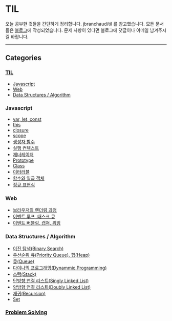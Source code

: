 # TIL
오늘 공부한 것들을 간단하게 정리합니다.
jbranchaud/til 를 참고했습니다. 모든 문서들은 [블로그](https://velog.io/@ken1204)에 작성되었습니다. 문제 사항이 있다면 블로그에 댓글이나 이메일 남겨주시길 바랍니다.
<hr />

## Categories
### [TIL](https://velog.io/@ken1204)
- [Javascript](#Javascript)
- [Web](#Web)
- [Data Structures / Algorithm](#data-structures--algorithm)
### Javascript
- [var, let, const](https://velog.io/@ken1204/let-const-%ED%82%A4%EC%9B%8C%EB%93%9C%EC%99%80-%EB%B8%94%EB%A1%9D-%EB%A0%88%EB%B2%A8-%EC%8A%A4%EC%BD%94%ED%94%84-15)
- [this](https://velog.io/@ken1204?tag=this)
- [closure](https://velog.io/@ken1204/%ED%81%B4%EB%A1%9C%EC%A0%80-24)
- [scope](https://velog.io/@ken1204?tag=scope)
- [생성자 함수](https://velog.io/@ken1204/%EC%83%9D%EC%84%B1%EC%9E%90-%ED%95%A8%EC%88%98%EC%97%90-%EC%9D%98%ED%95%9C-%EA%B0%9D%EC%B2%B4-%EC%83%9D%EC%84%B1-17)
- [실행 컨텍스트](https://velog.io/@ken1204/%EC%8B%A4%ED%96%89-%EC%BB%A8%ED%85%8D%EC%8A%A4%ED%8A%B8-23)
- [제너레이터](https://velog.io/@ken1204/46-%EC%A0%9C%EB%84%88%EB%A0%88%EC%9D%B4%ED%84%B0)
- [Prototype](https://velog.io/@ken1204/%ED%94%84%EB%A1%9C%ED%86%A0%ED%83%80%EC%9E%85-19)
- [Class](https://velog.io/@ken1204/%ED%81%B4%EB%9E%98%EC%8A%A4-25)
- [이터러블](https://velog.io/@ken1204/%EC%9D%B4%ED%84%B0%EB%9F%AC%EB%B8%94-34)
- [함수와 일급 객체](https://velog.io/@ken1204/%ED%95%A8%EC%88%98%EC%99%80-%EC%9D%BC%EA%B8%89-%EA%B0%9D%EC%B2%B4-18)
- [정규 표현식](https://velog.io/@ken1204/RegExp-31)

### Web
- [브라우저의 렌더링 과정](https://velog.io/@ken1204/%EB%B8%8C%EB%9D%BC%EC%9A%B0%EC%A0%80%EC%9D%98-%EB%A0%8C%EB%8D%94%EB%A7%81-%EA%B3%BC%EC%A0%95-38)
- [이벤트 루프, 태스크 큐](https://velog.io/@ken1204/%EC%9D%B4%EB%B2%A4%ED%8A%B8-%EB%A3%A8%ED%94%84)
- [이벤트 버블링, 캡쳐, 위임](https://velog.io/@ken1204/%EC%9D%B4%EB%B2%A4%ED%8A%B8-%EB%B2%84%EB%B8%94%EB%A7%81-%EC%BA%A1%EC%B3%90-%EC%9C%84%EC%9E%84)

### Data Structures / Algorithm
- [이진 탐색(Binary Search)](https://velog.io/@ken1204/%EC%9D%B4%EC%A7%84-%EA%B2%80%EC%83%89-Binary-Search)
- [우선순위 큐(Priority Queue), 힙(Heap)](https://velog.io/@ken1204/%EC%9A%B0%EC%84%A0%EC%88%9C%EC%9C%84-%ED%81%90Priority-Queue-%ED%9E%99Heap)
- [큐(Queue)](https://velog.io/@ken1204/%ED%81%90-4)
- [다이나믹 프로그래밍(Dynammic Programming)](https://velog.io/@ken1204/%EB%8B%A4%EC%9D%B4%EB%82%98%EB%AF%B9-%ED%94%84%EB%A1%9C%EA%B7%B8%EB%9E%98%EB%B0%8DDP)
- [스택(Stack)](https://velog.io/@ken1204/%EC%8A%A4%ED%83%9D-Stack)
- [단방향 연결 리스트(Singly Linked List)](https://velog.io/@ken1204/JS-%EC%97%B0%EA%B2%B0%EB%A6%AC%EC%8A%A4%ED%8A%B8-Linked-List)
- [양방향 연결 리스트(Doubly Linked List)](https://velog.io/@ken1204/Doubly-Linked-List)
- [재귀(Recursion)](https://velog.io/@ken1204/JS-%EC%9E%AC%EA%B7%80)
- [Set](https://velog.io/@ken1204/Set-06)


### [Problem Solving](https://github.com/tTab1204/LeetCode/tree/main/%EC%A3%BC%EC%98%81)
